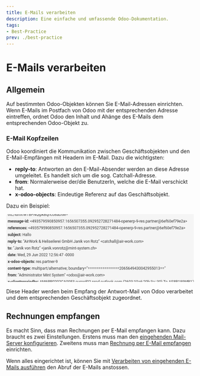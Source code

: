 ```yaml
---
title: E-Mails verarbeiten
description: Eine einfache und umfassende Odoo-Dokumentation.
tags:
- Best-Practice
prev: ./best-practice
---
```

# E-Mails verarbeiten

## Allgemein

Auf bestimmten Odoo-Objekten können Sie E-Mail-Adressen einrichten. Wenn E-Mails im Postfach von Odoo mit der entsprechenden Adresse eintreffen, ordnet Odoo den Inhalt und Ahänge des E-Mails dem entsprechenden Odoo-Objekt zu.

### E-Mail Kopfzeilen

Odoo koordiniert die Kommunikation zwischen Geschäftsobjekten und den E-Mail-Empfängen mit Headern im E-Mail. Dazu die wichtigsten:

* **reply-to**: Antworten an den E-Mail-Absender werden an diese Adresse umgeleitet. Es handelt sich um die sog. Catchall-Adresse.
* **from**: Normalerweise der/die BenutzerIn, welche die E-Mail verschickt hat.
* **x-odoo-objects**: Eindeutige Referenz auf das Geschäftsobjekt.

 Dazu ein Beispiel:

![](attachments/Infomaniak%20Kopfzeilen.png)

Diese Header werden beim Empfang der Antwort-Mail von Odoo verarbeitet und dem entsprechenden Geschäftsobjekt zugeordnet.

## Rechnungen empfangen

Es macht Sinn, dass man Rechnungen per E-Mail empfangen kann. Dazu braucht es zwei Einstellungen. Erstens muss man den [eingehenden Mail-Server konfigurieren](Dialog%20E-Mail.md#Eingehender%20Mail-Server%20konfigurieren).
Zweitens muss man [Rechnung per E-Mail empfangen](Finance.md#Rechnung%20per%20E-Mail%20empfangen) einrichten.

Wenn alles eingerichtet ist, können Sie mit [Verarbeiten von eingehenden E-Mails ausführen](Dialog%20E-Mail.md#Verarbeiten%20von%20eingehenden%20E-Mails%20ausführen) den Abruf der E-Mails anstossen.

